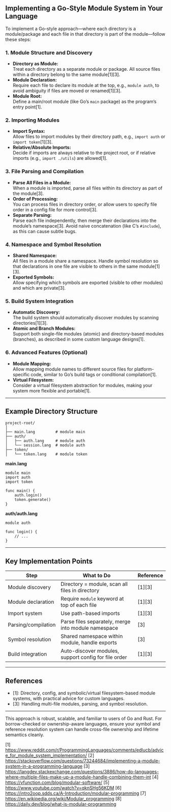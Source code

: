 ## Implementing a Go-Style Module System in Your Language

To implement a Go-style approach—where each directory is a module/package and each file in that directory is part of the module—follow these steps:

### 1. **Module Structure and Discovery**

- **Directory as Module:**  
  Treat each directory as a separate module or package. All source files within a directory belong to the same module[1][3].
- **Module Declaration:**  
  Require each file to declare its module at the top, e.g., `module auth`, to avoid ambiguity if files are moved or renamed[1][3].
- **Module Root:**  
  Define a main/root module (like Go’s `main` package) as the program’s entry point[1].

### 2. **Importing Modules**

- **Import Syntax:**  
  Allow files to import modules by their directory path, e.g., `import auth` or `import token`[1][3].
- **Relative/Absolute Imports:**  
  Decide if imports are always relative to the project root, or if relative imports (e.g., `import ./utils`) are allowed[1].

### 3. **File Parsing and Compilation**

- **Parse All Files in a Module:**  
  When a module is imported, parse all files within its directory as part of the module[3].
- **Order of Processing:**  
  You can process files in directory order, or allow users to specify file order in a config file for more control[3].
- **Separate Parsing:**  
  Parse each file independently, then merge their declarations into the module’s namespace[3]. Avoid naive concatenation (like C’s `#include`), as this can cause subtle bugs.

### 4. **Namespace and Symbol Resolution**

- **Shared Namespace:**  
  All files in a module share a namespace. Handle symbol resolution so that declarations in one file are visible to others in the same module[1][3].
- **Exported Symbols:**  
  Allow specifying which symbols are exported (visible to other modules) and which are private[3].

### 5. **Build System Integration**

- **Automatic Discovery:**  
  The build system should automatically discover modules by scanning directories[1][3].
- **Atomic and Branch Modules:**  
  Support both single-file modules (atomic) and directory-based modules (branches), as described in some custom language designs[1].

### 6. **Advanced Features (Optional)**

- **Module Mapping:**  
  Allow mapping module names to different source files for platform-specific code, similar to Go’s build tags or conditional compilation[1].
- **Virtual Filesystem:**  
  Consider a virtual filesystem abstraction for modules, making your system more flexible and portable[1].

---

## Example Directory Structure

```
project-root/
│
├── main.lang         # module main
├── auth/
│   ├── auth.lang     # module auth
│   └── session.lang  # module auth
├── token/
│   └── token.lang    # module token
```

**main.lang**
```lang
module main
import auth
import token

func main() {
    auth.login()
    token.generate()
}
```

**auth/auth.lang**
```lang
module auth

func login() {
    // ...
}
```

---

## Key Implementation Points

| Step                        | What to Do                                              | Reference      |
|-----------------------------|--------------------------------------------------------|----------------|
| Module discovery            | Directory = module, scan all files in directory        | [1][3]         |
| Module declaration          | Require `module` keyword at top of each file           | [1][3]         |
| Import system               | Use path-based imports                                 | [1][3]         |
| Parsing/compilation         | Parse files separately, merge into module namespace     | [3]            |
| Symbol resolution           | Shared namespace within module, handle exports         | [3]            |
| Build integration           | Auto-discover modules, support config for file order   | [1][3]         |

---

## References

- [1]: Directory, config, and symbolic/virtual filesystem-based module systems, with practical advice for custom languages.
- [3]: Handling multi-file modules, parsing, and symbol resolution.

---

This approach is robust, scalable, and familiar to users of Go and Rust. For borrow-checked or ownership-aware languages, ensure your symbol and reference resolution system can handle cross-file ownership and lifetime semantics cleanly.

[1] https://www.reddit.com/r/ProgrammingLanguages/comments/edlucb/advice_for_module_system_implementation/
[2] https://stackoverflow.com/questions/73244684/implementing-a-module-system-in-a-programming-language
[3] https://langdev.stackexchange.com/questions/3886/how-do-languages-where-multiple-files-make-up-a-module-handle-combining-them-int
[4] https://vfunction.com/blog/modular-software/
[5] https://www.youtube.com/watch?v=qknSHg56KDM
[6] https://intro2oop.sdds.ca/A-Introduction/modular-programming
[7] https://en.wikipedia.org/wiki/Modular_programming
[8] https://daily.dev/blog/what-is-modular-programming